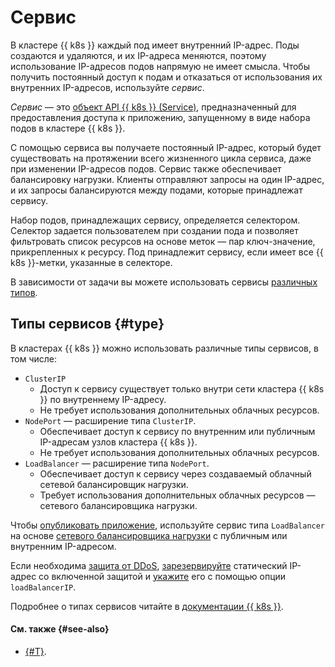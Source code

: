 # Сервис

В кластере {{ k8s }} каждый под имеет внутренний IP-адрес. Поды создаются и удаляются, и их IP-адреса меняются, поэтому использование IP-адресов подов напрямую не имеет смысла. Чтобы получить постоянный доступ к подам и отказаться от использования их внутренних IP-адресов, используйте _сервис_.

_Сервис_ — это [объект API {{ k8s }} (Service)](https://kubernetes.io/docs/reference/kubernetes-api/service-resources/service-v1), предназначенный для предоставления доступа к приложению, запущенному в виде набора подов в кластере {{ k8s }}.

С помощью сервиса вы получаете постоянный IP-адрес, который будет существовать на протяжении всего жизненного цикла сервиса, даже при изменении IP-адресов подов. Сервис также обеспечивает балансировку нагрузки. Клиенты отправляют запросы на один IP-адрес, и их запросы балансируются между подами, которые принадлежат сервису.

Набор подов, принадлежащих сервису, определяется селектором. Селектор задается пользователем при создании пода и позволяет фильтровать список ресурсов на основе меток — пар ключ-значение, прикрепленных к ресурсу. Под принадлежит сервису, если имеет все {{ k8s }}-метки, указанные в селекторе.

В зависимости от задачи вы можете использовать сервисы [различных типов](#type).

## Типы сервисов {#type}

В кластерах {{ k8s }} можно использовать различные типы сервисов, в том числе:
* `ClusterIP`
  * Доступ к сервису существует только внутри сети кластера {{ k8s }} по внутреннему IP-адресу.
  * Не требует использования дополнительных облачных ресурсов.
* `NodePort` — расширение типа `ClusterIP`.
  * Обеспечивает доступ к сервису по внутренним или публичным IP-адресам узлов кластера {{ k8s }}.
  * Не требует использования дополнительных облачных ресурсов.
* `LoadBalancer` — расширение типа `NodePort`.
  * Обеспечивает доступ к сервису через создаваемый облачный сетевой балансировщик нагрузки.
  * Требует использования дополнительных облачных ресурсов — сетевого балансировщика нагрузки.

Чтобы [опубликовать приложение](../operations/create-load-balancer.md), используйте сервис типа `LoadBalancer` на основе [сетевого балансировщика нагрузки](../../network-load-balancer/concepts/index.md) с публичным или внутренним IP-адресом.


Если необходима [защита от DDoS](../../vpc/ddos-protection/index.md), [зарезервируйте](../../vpc/operations/enable-ddos-protection.md) статический IP-адрес со включенной защитой и [укажите](../operations/create-load-balancer.md#advanced) его с помощью опции `loadBalancerIP`.


Подробнее о типах сервисов читайте в [документации {{ k8s }}](https://kubernetes.io/docs/concepts/services-networking/service/#publishing-services-service-types).

#### См. также {#see-also}

* [{#T}](../operations/create-load-balancer.md).